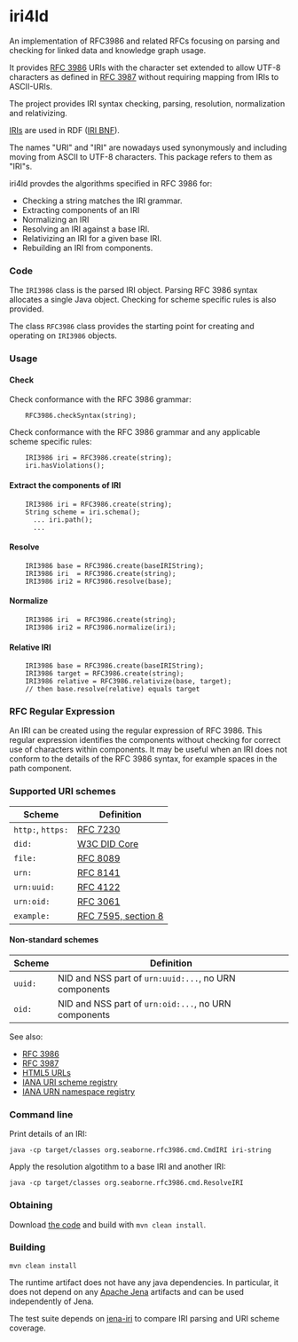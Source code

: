 # iri4ld

An implementation of RFC3986 and related RFCs focusing on parsing and checking for linked data and knowledge graph usage.

It provides [RFC 3986](https://datatracker.ietf.org/doc/html/rfc3986) URIs with
the character set extended to allow UTF-8 characters as defined in 
[RFC 3987](https://datatracker.ietf.org/doc/html/rfc3987) without requiring mapping
from IRIs to ASCII-URIs.

The project provides IRI syntax checking, parsing, resolution, normalization and relativizing.

[IRIs](https://www.w3.org/TR/rdf-concepts/#section-IRIs) are 
used in RDF ([IRI BNF](https://www.w3.org/TR/rdf12-concepts/#iri-abnf)).

The names "URI" and "IRI" are nowadays used synonymously and including moving
from ASCII to UTF-8 characters. This package refers to them as "IRI"s.

iri4ld provdes the algorithms specified in RFC 3986 for:
<ul>
<li>Checking a string matches the IRI grammar.
<li>Extracting components of an IRI
<li>Normalizing an IRI
<li>Resolving an IRI against a base IRI.
<li>Relativizing an IRI for a given base IRI.
<li>Rebuilding an IRI from components.
</ul>

### Code

The `IRI3986` class is the parsed IRI object.  Parsing RFC 3986 syntax allocates
a single Java object. Checking for scheme specific rules is also provided.

The class `RFC3986` class provides the starting point for creating and operating
on `IRI3986` objects.

### Usage

#### Check
Check conformance with the RFC 3986 grammar:
```
    RFC3986.checkSyntax(string);
```
Check conformance with the RFC 3986 grammar and any applicable scheme specific rules:
```
    IRI3986 iri = RFC3986.create(string);
    iri.hasViolations();
```
#### Extract the components of IRI
```
    IRI3986 iri = RFC3986.create(string);
    String scheme = iri.schema();
      ... iri.path();
      ...
```
#### Resolve
```
    IRI3986 base = RFC3986.create(baseIRIString);
    IRI3986 iri  = RFC3986.create(string);
    IRI3986 iri2 = RFC3986.resolve(base);
```
#### Normalize
```
    IRI3986 iri  = RFC3986.create(string);
    IRI3986 iri2 = RFC3986.normalize(iri);
```
#### Relative IRI
```
    IRI3986 base = RFC3986.create(baseIRIString);
    IRI3986 target = RFC3986.create(string);
    IRI3986 relative = RFC3986.relativize(base, target);
    // then base.resolve(relative) equals target
```

### RFC Regular Expression

An IRI can be created using the regular expression
of RFC 3986. This regular expression identifies the components
without checking for correct use of characters within components.
It may be useful when an IRI does not conform to the details of the
RFC 3986 syntax, for example spaces in the path component.

### Supported URI schemes
| Scheme | Definition |
| ------ | -----------|
| `http:`, `https:` | [RFC 7230](https://datatracker.ietf.org/doc/html/rfc7230) |
| `did:`            | [W3C DID Core](https://www.w3.org/TR/did-core/) |
| `file:`           | [RFC 8089](https://datatracker.ietf.org/doc/html/rfc8089) |
| `urn:`            | [RFC 8141](https://datatracker.ietf.org/doc/html/rfc8141) |
| `urn:uuid:`       | [RFC 4122](https://datatracker.ietf.org/doc/html/rfc4122) |
| `urn:oid:`        | [RFC 3061](https://datatracker.ietf.org/doc/html/rfc3061) |
| `example:`  | [RFC 7595, section 8](https://datatracker.ietf.org/doc/html/rfc7595#section-8) |

#### Non-standard schemes
| Scheme | Definition |
| ------ | -----------|
| `uuid:` | NID and NSS part of `urn:uuid:...`, no URN components |
| `oid:` | NID and NSS part of `urn:oid:...`, no URN components |

See also:
* [RFC 3986](https://datatracker.ietf.org/doc/html/rfc3986)
* [RFC 3987](https://datatracker.ietf.org/doc/html/rfc3987)
* [HTML5 URLs](https://dev.w3.org/html5/spec-LC/urls.html#urls)
* [IANA URI scheme registry](https://www.iana.org/assignments/uri-schemes/uri-schemes.xhtml)
* [IANA URN namespace registry](https://www.iana.org/assignments/urn-namespaces/urn-namespaces.xhtml)

### Command line

Print details of an IRI:

`java -cp target/classes org.seaborne.rfc3986.cmd.CmdIRI iri-string`

Apply the resolution algotithm to a base IRI and another IRI:

`java -cp target/classes org.seaborne.rfc3986.cmd.ResolveIRI`

### Obtaining

Download [the code](https://github.com/afs/x4ld) and build with `mvn clean install`.

### Building

`mvn clean install`

The runtime artifact does not have any java dependencies. In particular, it does
not depend on any [Apache Jena](https://jena./apche.org/) artifacts and can be
used independently of Jena.

The test suite depends on
[jena-iri](https://github.com/apache/jena/tree/main/jena-iri) to compare IRI
parsing and URI scheme coverage.
